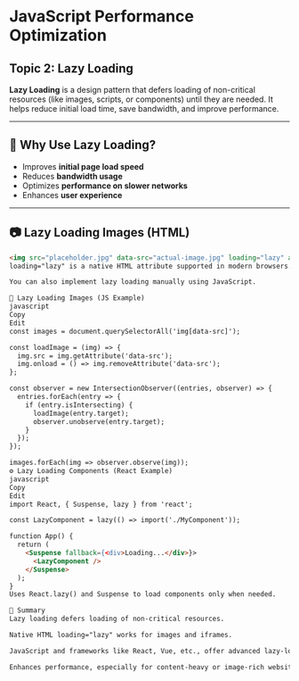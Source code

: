 # JavaScript Performance Optimization  
## Topic 2: Lazy Loading

**Lazy Loading** is a design pattern that defers loading of non-critical resources (like images, scripts, or components) until they are needed. It helps reduce initial load time, save bandwidth, and improve performance.

---

## 🎯 Why Use Lazy Loading?

- Improves **initial page load speed**
- Reduces **bandwidth usage**
- Optimizes **performance on slower networks**
- Enhances **user experience**

---

## 📷 Lazy Loading Images (HTML)

```html
<img src="placeholder.jpg" data-src="actual-image.jpg" loading="lazy" alt="Sample" />
loading="lazy" is a native HTML attribute supported in modern browsers.

You can also implement lazy loading manually using JavaScript.

🧪 Lazy Loading Images (JS Example)
javascript
Copy
Edit
const images = document.querySelectorAll('img[data-src]');

const loadImage = (img) => {
  img.src = img.getAttribute('data-src');
  img.onload = () => img.removeAttribute('data-src');
};

const observer = new IntersectionObserver((entries, observer) => {
  entries.forEach(entry => {
    if (entry.isIntersecting) {
      loadImage(entry.target);
      observer.unobserve(entry.target);
    }
  });
});

images.forEach(img => observer.observe(img));
⚙️ Lazy Loading Components (React Example)
javascript
Copy
Edit
import React, { Suspense, lazy } from 'react';

const LazyComponent = lazy(() => import('./MyComponent'));

function App() {
  return (
    <Suspense fallback={<div>Loading...</div>}>
      <LazyComponent />
    </Suspense>
  );
}
Uses React.lazy() and Suspense to load components only when needed.

🧾 Summary
Lazy loading defers loading of non-critical resources.

Native HTML loading="lazy" works for images and iframes.

JavaScript and frameworks like React, Vue, etc., offer advanced lazy-loading strategies.

Enhances performance, especially for content-heavy or image-rich websites.